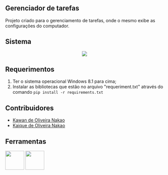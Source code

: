 ## Gerenciador de tarefas
Projeto criado para o gerenciamento de tarefas, onde o mesmo exibe as configurações do computador. 
## Sistema 
<p align="center">
<img src="https://i.imgur.com/iRp02ud.png" />
</p>

## Requerimentos
1.  Ter o sistema operacional Windows 8.1 para cima;
2. Instalar as bibliotecas que estão no arquivo "requeriment.txt" através do comando `pip install -r requirements.txt`
## Contribuidores
- [Kawan de Oliveira Nakao](https://github.com/Nakaoo)
- [Kaique de Oliveira Nakao](https://github.com/Kaiquenakao)

## Ferramentas
<p float="left">
<img src="https://cdn.jsdelivr.net/gh/devicons/devicon/icons/python/python-original-wordmark.svg" width="60" heigth="60" />
 <img src="https://cdn.jsdelivr.net/gh/devicons/devicon/icons/trello/trello-plain-wordmark.svg" width="60" heigth="60"/>
 </p>